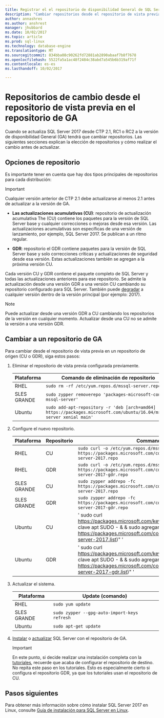 ```yaml
---
title: Registrar el el repositorio de disponibilidad General de SQL Server en Linux | Documentos de Microsoft
description: "Cambiar repositorios desde el repositorio de vista previa 2017 de SQL Server en el repositorio de disponibilidad General (GA) en Linux (GA se también conoce a veces como RTM)."
author: annashres
ms.author: anshrest
manager: jhubbard
ms.date: 10/02/2017
ms.topic: article
ms.prod: sql-linux
ms.technology: database-engine
ms.translationtype: MT
ms.sourcegitcommit: 834bba08c90262fd72881ab2890abaaf7b8f7678
ms.openlocfilehash: 5522fa5a1ac48f2484c38abd7a545b6b319af71f
ms.contentlocale: es-es
ms.lasthandoff: 10/02/2017

---
```

# <a name="change-repositories-from-the-preview-repository-to-the-ga-repository"></a>Repositorios de cambio desde el repositorio de vista previa en el repositorio de GA

Cuando se actualiza SQL Server 2017 desde CTP 2.1, RC1 o RC2 a la versión de disponibilidad General (GA) tendrá que cambiar repositorios. Las siguientes secciones explican la elección de repositorios y cómo realizar el cambio antes de actualizar.

## <a name="repository-choices"></a>Opciones de repositorio

Es importante tener en cuenta que hay dos tipos principales de repositorios para cada distribución:

  > [!IMPORTANT]
  > Cualquier versión anterior de CTP 2.1 debe actualizarse al menos 2.1 antes de actualizar a la versión de GA.

- **Las actualizaciones acumulativas (CU)**: repositorio de actualización acumulativa The (CU) contiene los paquetes para la versión de SQL Server base y cualquier correcciones o mejoras desde esa versión. Las actualizaciones acumulativas son específicas de una versión de lanzamiento, por ejemplo, SQL Server 2017. Se publican a un ritmo regular.

- **GDR**: repositorio el GDR contiene paquetes para la versión de SQL Server base y solo correcciones críticas y actualizaciones de seguridad desde esa versión. Estas actualizaciones también se agregan a la próxima versión CU.

Cada versión CU y GDR contiene el paquete completo de SQL Server y todas las actualizaciones anteriores para ese repositorio. Se admite la actualización desde una versión GDR a una versión CU cambiando su repositorio configurado para SQL Server. También puede [degradar](sql-server-linux-setup.md#rollback) a cualquier versión dentro de la versión principal (por ejemplo: 2017).

> [!NOTE]
> Puede actualizar desde una versión GDR a CU cambiando los repositorios de la versión en cualquier momento. Actualizar desde una CU no se admite la versión a una versión GDR. 

## <a name="change-to-a-ga-repository"></a>Cambiar a un repositorio de GA

Para cambiar desde el repositorio de vista previa en un repositorio de origen (CU o GDR), siga estos pasos:

1. Eliminar el repositorio de vista previa configurada previamente.

   | Plataforma | Comando de eliminación de repositorio |
   |-----|-----|
   | RHEL | `sudo rm -rf /etc/yum.repos.d/mssql-server.repo` |
   | SLES GRANDE | `sudo zypper removerepo 'packages-microsoft-com-mssql-server'` |
   | Ubuntu | `sudo add-apt-repository -r 'deb [arch=amd64] https://packages.microsoft.com/ubuntu/16.04/mssql-server xenial main'` |

1. Configure el nuevo repositorio.

   | Plataforma | Repositorio | Command |
   |-----|-----|-----|
   | RHEL | CU | `sudo curl -o /etc/yum.repos.d/mssql-server.repo https://packages.microsoft.com/config/rhel/7/mssql-server-2017.repo` |
   | RHEL | GDR | `sudo curl -o /etc/yum.repos.d/mssql-server.repo https://packages.microsoft.com/config/rhel/7/mssql-server-2017-gdr.repo` |
   | SLES GRANDE | CU  | `sudo zypper addrepo -fc https://packages.microsoft.com/config/sles12/mssql-server-2017.repo` |
   | SLES GRANDE | GDR | `sudo zypper addrepo -fc https://packages.microsoft.com/config/sles12/mssql-server-2017-gdr.repo` |
   | Ubuntu | CU | ' sudo curl https://packages.microsoft.com/keys/microsoft.asc \| Agregar clave apt SUDO - & & sudo agregar apt-repositorios "$(curl https://packages.microsoft.com/config/ubuntu/16.04/mssql-server-2017.list)" ' |
   | Ubuntu | GDR | ' sudo curl https://packages.microsoft.com/keys/microsoft.asc \| Agregar clave apt SUDO - & & sudo agregar apt-repositorios "$(curl https://packages.microsoft.com/config/ubuntu/16.04/mssql-server-2017-gdr.list)" ' |

1. Actualizar el sistema.

   | Plataforma | Update (comando) |
   |-----|-----|
   | RHEL | `sudo yum update` |
   | SLES GRANDE | `sudo zypper --gpg-auto-import-keys refresh` |
   | Ubuntu | `sudo apt-get update` |

1. [Instalar](sql-server-linux-setup.md#platforms) o [actualizar](sql-server-linux-setup.md#upgrade) SQL Server con el repositorio de GA.

   > [!IMPORTANT]
   > En este punto, si decide realizar una instalación completa con la [tutoriales](#platforms), recuerde que acaba de configurar el repositorio de destino. No repita este paso en los tutoriales. Esto es especialmente cierto si configura el repositorio GDR, ya que los tutoriales usan el repositorio de CU.

## <a name="next-steps"></a>Pasos siguientes

Para obtener más información sobre cómo instalar SQL Server 2017 en Linux, consulte [Guía de instalación para SQL Server en Linux](sql-server-linux-setup.md).

